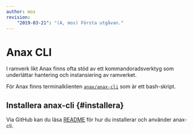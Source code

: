 ```yaml
---
author: mos
revision:
    "2019-03-21": "(A, mos) Första utgåvan."
---
```

Anax CLI
==========================

I ramverk likt Anax finns ofta stöd av ett kommandoradsverktyg som underlättar hantering och instansiering av ramverket.

För Anax finns terminalklienten [`anax/anax-cli`](https://github.com/canax/anax-cli) som är ett bash-skript.



Installera anax-cli {#installera}
--------------------------

Via GitHub kan du läsa [README](https://github.com/canax/anax-cli/blob/master/README.md) för hur du installerar och använder anax-cli.

